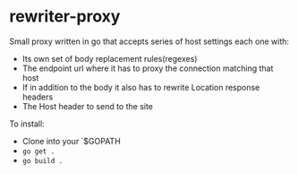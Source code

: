 rewriter-proxy
=============

Small proxy written in go that accepts series of host settings each one with:

* Its own set of body replacement rules(regexes)
* The endpoint url where it has to proxy the connection matching that host
* If in addition to the body it also has to rewrite Location response headers
* The Host header to send to the site

To install:

* Clone into your `$GOPATH
* `go get .`
* `go build .`
